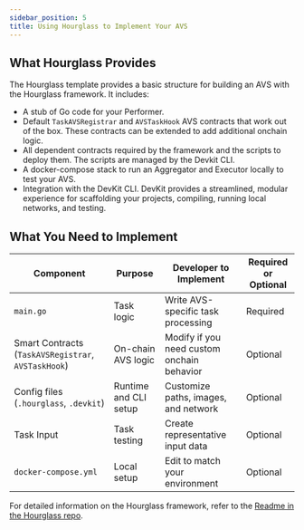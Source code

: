```yaml
---
sidebar_position: 5
title: Using Hourglass to Implement Your AVS
---
```


## What Hourglass Provides 

The Hourglass template provides a basic structure for building an AVS with the Hourglass framework. It includes:

* A stub of Go code for your Performer. 
* Default `TaskAVSRegistrar` and `AVSTaskHook` AVS contracts that work out of the box. These contracts can be extended to add additional onchain logic.
* All dependent contracts required by the framework and the scripts to deploy them. The scripts are managed by the Devkit CLI.
* A docker-compose stack to run an Aggregator and Executor locally to test your AVS. 
* Integration with the DevKit CLI. DevKit provides a streamlined, modular experience for scaffolding your projects, compiling, running local networks, and testing.

## What You Need to Implement

| Component                                           | Purpose               | Developer to Implement                       | Required or Optional | 
|-----------------------------------------------------| --------------------- |----------------------------------------------|----------------------| 
| `main.go`                                           | Task logic            | Write AVS-specific task processing           | Required             | 
| Smart Contracts (`TaskAVSRegistrar`, `AVSTaskHook`) | On-chain AVS logic    | Modify if you need custom onchain behavior  | Optional             | 
| Config files (`.hourglass`, `.devkit`)              | Runtime and CLI setup | Customize paths, images, and network         | Optional             | 
| Task Input                                          | Task testing          | Create representative input data             | Optional             | 
| `docker-compose.yml`                                | Local setup           | Edit to match your environment               | Optional             |

For detailed information on the Hourglass framework, refer to the [Readme in the Hourglass repo](https://github.com/Layr-Labs/hourglass-avs-template).